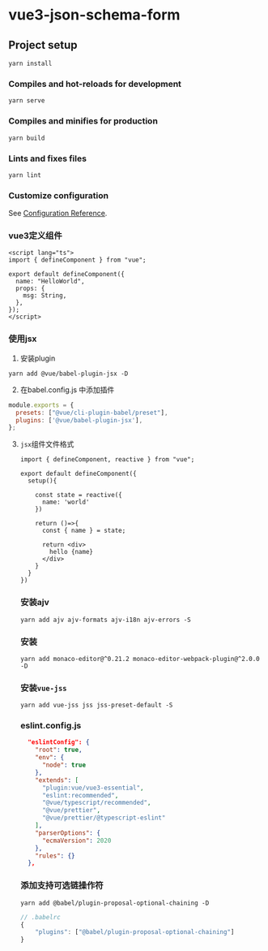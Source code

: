# vue3-json-schema-form

## Project setup
```
yarn install
```

### Compiles and hot-reloads for development
```
yarn serve
```

### Compiles and minifies for production
```
yarn build
```

### Lints and fixes files
```
yarn lint
```

### Customize configuration
See [Configuration Reference](https://cli.vuejs.org/config/).

### vue3定义组件

```vue
<script lang="ts">
import { defineComponent } from "vue";

export default defineComponent({
  name: "HelloWorld",
  props: {
    msg: String,
  },
});
</script>
```

### 使用jsx

1. 安装plugin
```shell
yarn add @vue/babel-plugin-jsx -D
```

2. 在babel.config.js 中添加插件
```js
module.exports = {
  presets: ["@vue/cli-plugin-babel/preset"],
  plugins: ['@vue/babel-plugin-jsx'],
};
```

3. `jsx`组件文件格式

   ```tsx
   import { defineComponent, reactive } from "vue";
   
   export default defineComponent({
     setup(){
   
       const state = reactive({
         name: 'world'
       })
   
       return ()=>{
         const { name } = state;
   
         return <div>
           hello {name}
         </div>
       }
     }
   })
   ```

   ### 安装ajv

   ```shell
   yarn add ajv ajv-formats ajv-i18n ajv-errors -S
   ```

   ### 安装

   ```shell
   yarn add monaco-editor@^0.21.2 monaco-editor-webpack-plugin@^2.0.0 -D
   ```

   ### 安装`vue-jss`

   ```shell
   yarn add vue-jss jss jss-preset-default -S
   ```

   ### eslint.config.js

   ```json
     "eslintConfig": {
       "root": true,
       "env": {
         "node": true
       },
       "extends": [
         "plugin:vue/vue3-essential",
         "eslint:recommended",
         "@vue/typescript/recommended",
         "@vue/prettier",
         "@vue/prettier/@typescript-eslint"
       ],
       "parserOptions": {
         "ecmaVersion": 2020
       },
       "rules": {}
     },
   ```

   ### 添加支持可选链操作符

   ```shell
   yarn add @babel/plugin-proposal-optional-chaining -D
   ```

   ```.js
   // .babelrc
   {
       "plugins": ["@babel/plugin-proposal-optional-chaining"]
   }
   ```

   
